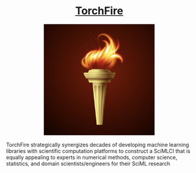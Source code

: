 ## <h1><center>[TorchFire](https://nguyenvanhaibk92.github.io/torch_fire.github.io/)</center></h1>

<p align="center"><img width="300" height="300" src="assets\logo.jpg" /></p>

TorchFire strategically synergizes decades of developing machine learning libraries with scientific computation platforms to construct a SciMLCI that is equally appealing to experts in numerical methods, computer science, statistics, and domain scientists/engineers for their SciML research

